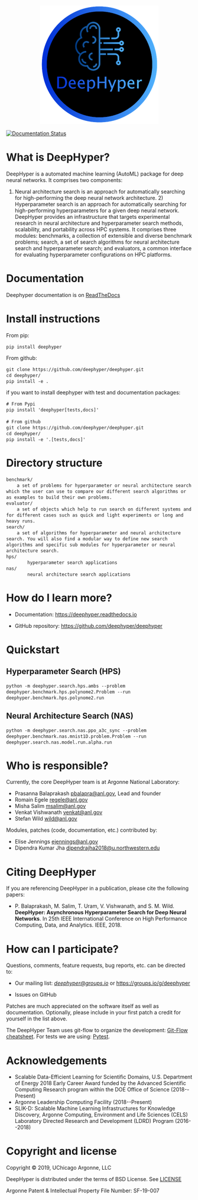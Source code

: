 <p align="center">
<img src="docs/_static/logo/medium.png">
</p>

[![Documentation Status](https://readthedocs.org/projects/deephyper/badge/?version=latest)](https://deephyper.readthedocs.io/en/latest/?badge=latest)

# What is DeepHyper?

DeepHyper is a automated machine learning (AutoML) package for deep neural networks. It comprises two components: 
1) Neural architecture search is an approach for automatically searching for high-performing the deep neural network 
architecture. 2) Hyperparameter search is an approach for automatically searching for high-performing hyperparameters 
for a given deep neural network. DeepHyper provides an infrastructure that targets experimental research in neural architecture 
and hyperparameter search methods, scalability, and portability across HPC systems. It comprises three modules: 
benchmarks, a collection of extensible and diverse benchmark problems;
search, a set of search algorithms for neural architecture search and hyperparameter search; 
and evaluators, a common interface for evaluating hyperparameter configurations
on HPC platforms.

# Documentation

Deephyper documentation is on [ReadTheDocs](https://deephyper.readthedocs.io)

# Install instructions

From pip:
```
pip install deephyper
```

From github:
```
git clone https://github.com/deephyper/deephyper.git
cd deephyper/
pip install -e .
```

if you want to install deephyper with test and documentation packages:
```
# From Pypi
pip install 'deephyper[tests,docs]'

# From github
git clone https://github.com/deephyper/deephyper.git
cd deephyper/
pip install -e '.[tests,docs]'
```

# Directory structure

```
benchmark/
    a set of problems for hyperparameter or neural architecture search which the user can use to compare our different search algorithms or as examples to build their own problems.
evaluator/
    a set of objects which help to run search on different systems and for different cases such as quick and light experiments or long and heavy runs.
search/
    a set of algorithms for hyperparameter and neural architecture search. You will also find a modular way to define new search algorithms and specific sub modules for hyperparameter or neural architecture search.
hps/
        hyperparameter search applications
nas/
        neural architecture search applications
```


# How do I learn more?

* Documentation: https://deephyper.readthedocs.io

* GitHub repository: https://github.com/deephyper/deephyper

# Quickstart

## Hyperparameter Search (HPS)
```
python -m deephyper.search.hps.ambs --problem deephyper.benchmark.hps.polynome2.Problem --run deephyper.benchmark.hps.polynome2.run
```

## Neural Architecture Search (NAS)
```
python -m deephyper.search.nas.ppo_a3c_sync --problem deephyper.benchmark.nas.mnist1D.problem.Problem --run deephyper.search.nas.model.run.alpha.run
```

# Who is responsible?

Currently, the core DeepHyper team is at Argonne National Laboratory:

* Prasanna Balaprakash <pbalapra@anl.gov>, Lead and founder
* Romain Egele <regele@anl.gov>
* Misha Salim <msalim@anl.gov>
* Venkat Vishwanath <venkat@anl.gov>
* Stefan Wild <wild@anl.gov>

Modules, patches (code, documentation, etc.) contributed by:

* Elise Jennings <ejennings@anl.gov>
* Dipendra Kumar Jha <dipendrajha2018@u.northwestern.edu>


# Citing DeepHyper

If you are referencing DeepHyper in a publication, please cite the following papers:

 * P. Balaprakash, M. Salim, T. Uram, V. Vishwanath, and S. M. Wild. **DeepHyper: Asynchronous Hyperparameter Search for Deep Neural Networks**. 
    In 25th IEEE International Conference on High Performance Computing, Data, and Analytics. IEEE, 2018. 
 <!-- * R. Egele, D. Jha, P. Balaprakash, M. Salim, V. Vishwanath, and S. M. Wild. **Scalable Reinforcement-Learning-Based Neural Architecture Search for Scientific and Engineering Applications**. In 34th International Conference on High Performance Computing, 2019. -->

# How can I participate?

Questions, comments, feature requests, bug reports, etc. can be directed to:

* Our mailing list: *deephyper@groups.io* or https://groups.io/g/deephyper

* Issues on GitHub

Patches are much appreciated on the software itself as well as documentation.
Optionally, please include in your first patch a credit for yourself in the
list above.

The DeepHyper Team uses git-flow to organize the development: [Git-Flow cheatsheet](https://danielkummer.github.io/git-flow-cheatsheet/). For tests we are using: [Pytest](https://docs.pytest.org/en/latest/).

# Acknowledgements

* Scalable Data-Efficient Learning for Scientific Domains, U.S. Department of Energy 2018 Early Career Award funded by the Advanced Scientific Computing Research program within the DOE Office of Science (2018--Present)
* Argonne Leadership Computing Facility (2018--Present)
* SLIK-D: Scalable Machine Learning Infrastructures for Knowledge Discovery, Argonne Computing, Environment and Life Sciences (CELS) Laboratory Directed Research and Development (LDRD) Program (2016--2018)

# Copyright and license

Copyright © 2019, UChicago Argonne, LLC

DeepHyper is distributed under the terms of BSD License. See [LICENSE](https://github.com/deephyper/deephyper/blob/master/LICENSE.md)

Argonne Patent & Intellectual Property File Number: SF-19-007

